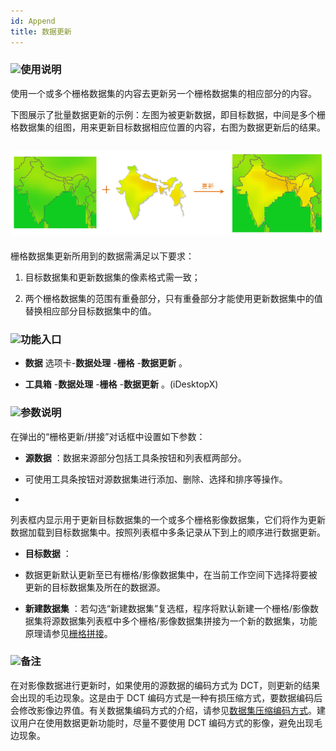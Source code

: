 ```yaml
---
id: Append
title: 数据更新  
---   
```


### ![](../../img/read.gif)使用说明



使用一个或多个栅格数据集的内容去更新另一个栅格数据集的相应部分的内容。



下图展示了批量数据更新的示例：左图为被更新数据，即目标数据，中间是多个栅格数据集的组图，用来更新目标数据相应位置的内容，右图为数据更新后的结果。



![](img/Append.png)  
---  

栅格数据集更新所用到的数据需满足以下要求：



1. 目标数据集和更新数据集的像素格式需一致；

2. 两个栅格数据集的范围有重叠部分，只有重叠部分才能使用更新数据集中的值替换相应部分目标数据集中的值。



### ![](../../img/read.gif)功能入口



* **数据** 选项卡-**数据处理** -**栅格** -**数据更新** 。

* **工具箱** -**数据处理** -**栅格** -**数据更新** 。(iDesktopX)



### ![](../../img/read.gif)参数说明



在弹出的“栅格更新/拼接”对话框中设置如下参数：



* **源数据** ：数据来源部分包括工具条按钮和列表框两部分。

* 可使用工具条按钮对源数据集进行添加、删除、选择和排序等操作。

*
列表框内显示用于更新目标数据集的一个或多个栅格影像数据集，它们将作为更新数据加载到目标数据集中。按照列表框中多条记录从下到上的顺序进行数据更新。

* **目标数据** ：

* 数据更新默认更新至已有栅格/影像数据集中，在当前工作空间下选择将要被更新的目标数据集及所在的数据源。

* **新建数据集**
：若勾选“新建数据集”复选框，程序将默认新建一个栅格/影像数据集将源数据集列表框中多个栅格/影像数据集拼接为一个新的数据集，功能原理请参见[栅格拼接](RasterSplice.html)。



### ![](../../img/read.gif)备注



在对影像数据进行更新时，如果使用的源数据的编码方式为 DCT，则更新的结果会出现的毛边现象。这是由于 DCT
编码方式是一种有损压缩方式，要数据编码后会修改影像边界值。有关数据集编码方式的介绍，请参见[数据集压缩编码方式](../DataManagement/EncodeType.html)。建议用户在使用数据更新功能时，尽量不要使用
DCT 编码方式的影像，避免出现毛边现象。

